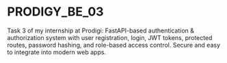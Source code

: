 # PRODIGY_BE_03
Task 3 of my internship at Prodigi: FastAPI-based authentication &amp; authorization system with user registration, login, JWT tokens, protected routes, password hashing, and role-based access control. Secure and easy to integrate into modern web apps.

